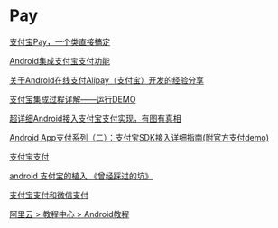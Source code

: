Pay  
===

[支付宝Pay，一个类直接搞定](https://blog.csdn.net/woaiheima/article/details/50982851)  

[Android集成支付宝支付功能](https://www.jianshu.com/p/304ced0a23ba)  

[关于Android在线支付Alipay（支付宝）开发的经验分享](https://blog.csdn.net/ht_android/article/details/45307165)  

[支付宝集成过程详解——运行DEMO](https://blog.csdn.net/harvic880925/article/details/49779061)  

[超详细Android接入支付宝支付实现，有图有真相](https://www.jianshu.com/p/2aa2e8748476)  

[Android App支付系列（二）：支付宝SDK接入详细指南(附官方支付demo)](https://www.jb51.net/article/98280.htm)  

[支付宝支付](https://www.aliyun.com/jiaocheng/36063.html)  

[android 支付宝的植入 《曾经踩过的坑》](https://blog.csdn.net/androidstarjack/article/details/52808705)  




[支付宝支付和微信支付](https://www.jianshu.com/p/66a7fe2effaf)  













[阿里云  >   教程中心  >   Android教程](https://www.aliyun.com/jiaocheng/android?spm=5176.100033.1.3.6fab6aa1Jdym0h)  


